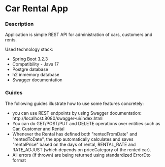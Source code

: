 # Car Rental App

### Description
Application is simple REST API for administration of cars, customers and rents. 

Used technology stack:
* Spring Boot 3.2.3
* Compatibility - Java 17
* Postgre database
* h2 inmemory database
* Swagger documentation


### Guides
The following guides illustrate how to use some features concretely:

* you can use REST endpoints by using Swagger documentation: http://localhost:8080/swagger-ui/index.html
* You can do GET/POST/PUT and DELETE operations over entities such as Car, Customer and Rental
* Whenever the Rental has defined both "rentedFromDate" and "rentedToDate", the app automatically calculates and saves "rentalPrice" based on the days of rental, RENTAL_RATE and RATE_ADJUST (which depends on priceCategory of the rented car). 
* All errors (if thrown) are being returned using standardized ErrorDto format
